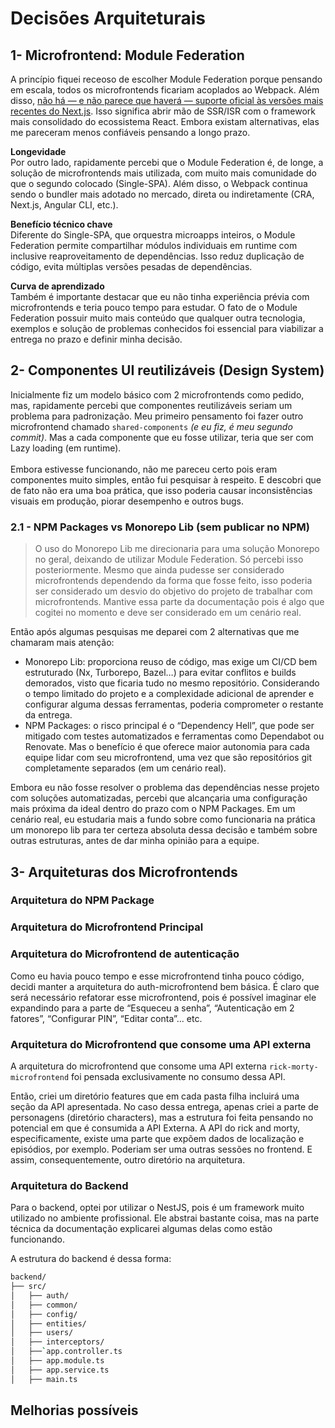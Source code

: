 # Decisões Arquiteturais

## 1- Microfrontend: Module Federation

A princípio fiquei receoso de escolher Module Federation porque pensando em escala, todos os microfrontends ficariam acoplados ao Webpack. Além disso, [não há — e não parece que haverá — suporte oficial às versões mais recentes do Next.js](https://module-federation.io/practice/frameworks/next/index.html). Isso significa abrir mão de SSR/ISR com o framework mais consolidado do ecossistema React. Embora existam alternativas, elas me pareceram menos confiáveis pensando a longo prazo.

**Longevidade** <br>
Por outro lado, rapidamente percebi que o Module Federation é, de longe, a solução de microfrontends mais utilizada, com muito mais comunidade do que o segundo colocado (Single-SPA). Além disso, o Webpack continua sendo o bundler mais adotado no mercado, direta ou indiretamente (CRA, Next.js, Angular CLI, etc.).

**Benefício técnico chave** <br>
Diferente do Single-SPA, que orquestra microapps inteiros, o Module Federation permite compartilhar módulos individuais em runtime com inclusive reaproveitamento de dependências. Isso reduz duplicação de código, evita múltiplas versões pesadas de dependências.

**Curva de aprendizado** <br>
Também é importante destacar que eu não tinha experiência prévia com microfrontends e teria pouco tempo para estudar. O fato de o Module Federation possuir muito mais conteúdo que qualquer outra tecnologia, exemplos e solução de problemas conhecidos foi essencial para viabilizar a entrega no prazo e definir minha decisão.

## 2- Componentes UI reutilizáveis (Design System)

Inicialmente fiz um modelo básico com 2 microfrontends como pedido, mas, rapidamente percebi que componentes reutilizáveis seriam um problema para padronização.
Meu primeiro pensamento foi fazer outro microfrontend chamado `shared-components` _(e eu fiz, é meu segundo commit)_. Mas a cada componente que eu fosse utilizar, teria que ser com Lazy loading (em runtime). <br><br>Embora estivesse funcionando, não me pareceu certo pois eram componentes muito simples, então fui pesquisar à respeito.
E descobri que de fato não era uma boa prática, que isso poderia causar inconsistências visuais em produção, piorar desempenho e outros bugs.

### 2.1 - NPM Packages vs Monorepo Lib (sem publicar no NPM)

> O uso do Monorepo Lib me direcionaria para uma solução Monorepo no geral, deixando de utilizar Module Federation. Só percebi isso posteriormente. Mesmo que ainda pudesse ser considerado microfrontends dependendo da forma que fosse feito, isso poderia ser considerado um desvio do objetivo do projeto de trabalhar com microfrontends. Mantive essa parte da documentação pois é algo que cogitei no momento e deve ser considerado em um cenário real.

Então após algumas pesquisas me deparei com 2 alternativas que me chamaram mais atenção:

- Monorepo Lib: proporciona reuso de código, mas exige um CI/CD bem estruturado (Nx, Turborepo, Bazel…) para evitar conflitos e builds demorados, visto que ficaria tudo no mesmo repositório. Considerando o tempo limitado do projeto e a complexidade adicional de aprender e configurar alguma dessas ferramentas, poderia comprometer o restante da entrega.
- NPM Packages: o risco principal é o “Dependency Hell”, que pode ser mitigado com testes automatizados e ferramentas como Dependabot ou Renovate. Mas o benefício é que oferece maior autonomia para cada equipe lidar com seu microfrontend, uma vez que são repositórios git completamente separados (em um cenário real).

Embora eu não fosse resolver o problema das dependências nesse projeto com soluções automatizadas, percebi que alcançaria uma configuração mais próxima da ideal dentro do prazo com o NPM Packages.
Em um cenário real, eu estudaria mais a fundo sobre como funcionaria na prática um monorepo lib para ter certeza absoluta dessa decisão e também sobre outras estruturas, antes de dar minha opinião para a equipe.

## 3- Arquiteturas dos Microfrontends

### Arquitetura do NPM Package

### Arquitetura do Microfrontend Principal

### Arquitetura do Microfrontend de autenticação

Como eu havia pouco tempo e esse microfrontend tinha pouco código, decidi manter a arquitetura do auth-microfrontend bem básica. É claro que será necessário refatorar esse microfrontend, pois é possível imaginar ele expandindo para a parte de “Esqueceu a senha”, “Autenticação em 2 fatores”, “Configurar PIN”, “Editar conta”... etc.

### Arquitetura do Microfrontend que consome uma API externa

A arquitetura do microfrontend que consome uma API externa `rick-morty-microfrontend` foi pensada exclusivamente no consumo dessa API.

Então, criei um diretório features que em cada pasta filha incluirá uma seção da API apresentada. No caso dessa entrega, apenas criei a parte de personagens (diretório characters), mas a estrutura foi feita pensando no potencial em que é consumida a API Externa. A API do rick and morty, especificamente, existe uma parte que expõem dados de localização e episódios, por exemplo. Poderiam ser uma outras sessões no frontend. E assim, consequentemente, outro diretório na arquitetura.

### Arquitetura do Backend

Para o backend, optei por utilizar o NestJS, pois é um framework muito utilizado no ambiente profissional. Ele abstrai bastante coisa, mas na parte técnica da documentação explicarei algumas delas como estão funcionando.

A estrutura do backend é dessa forma:

```bash
backend/
├── src/
│   ├── auth/
│   ├── common/
│   ├── config/
│   ├── entities/
│   ├── users/
│   ├── interceptors/
│   ├──`app.controller.ts
│   ├── app.module.ts
│   ├── app.service.ts
│   ├── main.ts
```

## Melhorias possíveis
